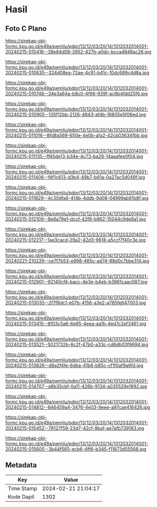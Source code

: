 # Hasil

## Foto C Plano

https://sirekap-obj-formc.kpu.go.id/e49a/pemilu/pdpr/13/12/03/20/14/1312032014001-20240215-010416--38e84d08-3952-427b-a0dc-bcca4846ac26.jpg

https://sirekap-obj-formc.kpu.go.id/e49a/pemilu/pdpr/13/12/03/20/14/1312032014001-20240215-010635--324d08ea-72ae-4c91-b41c-10dc689c4d8a.jpg

https://sirekap-obj-formc.kpu.go.id/e49a/pemilu/pdpr/13/12/03/20/14/1312032014001-20240215-010748--34e3a64a-b8c0-4f66-939f-ac6b4fdd25f6.jpg

https://sirekap-obj-formc.kpu.go.id/e49a/pemilu/pdpr/13/12/03/20/14/1312032014001-20240215-010905--135f12bb-2126-4843-afdb-16805e5f06ed.jpg

https://sirekap-obj-formc.kpu.go.id/e49a/pemilu/pdpr/13/12/03/20/14/1312032014001-20240215-011016--8fd8a569-650e-4e0b-afa2-42cb03634fbb.jpg

https://sirekap-obj-formc.kpu.go.id/e49a/pemilu/pdpr/13/12/03/20/14/1312032014001-20240215-011135--ff45de13-b34e-4c73-ba28-14aaafee0f04.jpg

https://sirekap-obj-formc.kpu.go.id/e49a/pemilu/pdpr/13/12/03/20/14/1312032014001-20240215-011406--f4f1c613-d3b4-49b7-b61a-0a27ac5d049f.jpg

https://sirekap-obj-formc.kpu.go.id/e49a/pemilu/pdpr/13/12/03/20/14/1312032014001-20240215-011829--4c30dfa6-414b-4ddb-9d08-04999ab91b8f.jpg

https://sirekap-obj-formc.kpu.go.id/e49a/pemilu/pdpr/13/12/03/20/14/1312032014001-20240215-012109--8e8a79e1-dccf-42f8-b962-15044c9de8a1.jpg

https://sirekap-obj-formc.kpu.go.id/e49a/pemilu/pdpr/13/12/03/20/14/1312032014001-20240215-012217--1ae3cacd-29a2-42d3-9618-a5ccf7f40c3e.jpg

https://sirekap-obj-formc.kpu.go.id/e49a/pemilu/pdpr/13/12/03/20/14/1312032014001-20240221-210226--ce7f7b53-e998-465c-ad74-88d0c7bbe314.jpg

https://sirekap-obj-formc.kpu.go.id/e49a/pemilu/pdpr/13/12/03/20/14/1312032014001-20240215-012901--92140cf4-bacc-4e3e-b4eb-b3961caac087.jpg

https://sirekap-obj-formc.kpu.go.id/e49a/pemilu/pdpr/13/12/03/20/14/1312032014001-20240215-013035--2f7f8dc1-e07b-4156-a3e2-a785fe647003.jpg

https://sirekap-obj-formc.kpu.go.id/e49a/pemilu/pdpr/13/12/03/20/14/1312032014001-20240215-013415--8f03c5a6-6e85-4eea-aa1b-4ed7c2ef3461.jpg

https://sirekap-obj-formc.kpu.go.id/e49a/pemilu/pdpr/13/12/03/20/14/1312032014001-20240215-013521--5021732b-6c2f-47b0-a33c-cd6db03f9694.jpg

https://sirekap-obj-formc.kpu.go.id/e49a/pemilu/pdpr/13/12/03/20/14/1312032014001-20240215-013826--d8a2f4fe-6dba-41b6-b85c-cf1f0af9a6fd.jpg

https://sirekap-obj-formc.kpu.go.id/e49a/pemilu/pdpr/13/12/03/20/14/1312032014001-20240215-014707--a8b35cbf-0a11-426b-9134-a035529e1892.jpg

https://sirekap-obj-formc.kpu.go.id/e49a/pemilu/pdpr/13/12/03/20/14/1312032014001-20240215-014812--846459a4-3476-4e03-9eee-a97cae416426.jpg

https://sirekap-obj-formc.kpu.go.id/e49a/pemilu/pdpr/13/12/03/20/14/1312032014001-20240215-015452--78127f59-23d7-42cf-9baf-ae7afb739183.jpg

https://sirekap-obj-formc.kpu.go.id/e49a/pemilu/pdpr/13/12/03/20/14/1312032014001-20240215-015605--3b44f565-ecb6-4ff6-b345-f11873d55568.jpg


## Metadata

| Key        | Value               |
| ---------- | ------------------- |
| Time Stamp | 2024-02-21 21:04:17 |
| Kode Dapil | 1302                |



